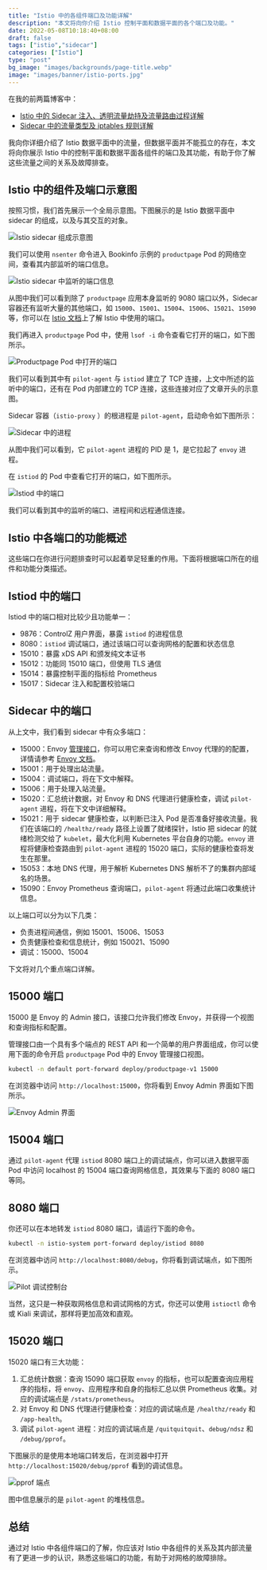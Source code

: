 ```yaml
---
title: "Istio 中的各组件端口及功能详解"
description: "本文将向你介绍 Istio 控制平面和数据平面的各个端口及功能。"
date: 2022-05-08T10:18:40+08:00
draft: false
tags: ["istio","sidecar"]
categories: ["Istio"]
type: "post"
bg_image: "images/backgrounds/page-title.webp"
image: "images/banner/istio-ports.jpg"
---
```


在我的前两篇博客中：

- [Istio 中的 Sidecar 注入、透明流量劫持及流量路由过程详解](https://jimmysong.io/blog/sidecar-injection-iptables-and-traffic-routing/)
- [Sidecar 中的流量类型及 iptables 规则详解](https://jimmysong.io/blog/istio-sidecar-traffic-types/)

我向你详细介绍了 Istio 数据平面中的流量，但数据平面并不能孤立的存在，本文将向你展示 Istio 中的控制平面和数据平面各组件的端口及其功能，有助于你了解这些流量之间的关系及故障排查。

## Istio 中的组件及端口示意图

按照习惯，我们首先展示一个全局示意图。下图展示的是 Istio 数据平面中 sidecar 的组成，以及与其交互的对象。

![Istio sidecar 组成示意图](istio-ports-components.webp)

我们可以使用 `nsenter` 命令进入 Bookinfo 示例的 `productpage`  Pod 的网络空间，查看其内部监听的端口信息。

![Istio sidecar 中监听的端口信息](sidecar-ports.webp)

从图中我们可以看到除了 `productpage` 应用本身监听的 9080 端口以外，Sidecar 容器还有监听大量的其他端口，如 `15000`、`15001`、`15004`、`15006`、`15021`、`15090` 等，你可以在 [Istio 文档](https://istio.io/latest/docs/ops/deployment/requirements/)上了解 Istio 中使用的端口。

我们再进入 `productpage` Pod 中，使用 `lsof -i` 命令查看它打开的端口，如下图所示。

![Productpage Pod 中打开的端口](product-pod-ports.webp)

我们可以看到其中有 `pilot-agent` 与 `istiod` 建立了 TCP 连接，上文中所述的监听中的端口，还有在 Pod 内部建立的 TCP 连接，这些连接对应了文章开头的示意图。

Sidecar 容器（`istio-proxy` ）的根进程是 `pilot-agent`，启动命令如下图所示：

![Sidecar 中的进程](sidecar-procecces.webp)

从图中我们可以看到，它 `pilot-agent` 进程的 PID 是 1，是它拉起了 `envoy` 进程。

在 `istiod` 的 Pod 中查看它打开的端口，如下图所示。

![Istiod 中的端口](sidecar-lsof.webp)

我们可以看到其中的监听的端口、进程间和远程通信连接。

## Istio 中各端口的功能概述

这些端口在你进行问题排查时可以起着举足轻重的作用。下面将根据端口所在的组件和功能分类描述。

## Istiod 中的端口

Istiod 中的端口相对比较少且功能单一：

- 9876：ControlZ 用户界面，暴露 `istiod` 的进程信息
- 8080：`istiod` 调试端口，通过该端口可以查询网格的配置和状态信息
- 15010：暴露 xDS API 和颁发纯文本证书
- 15012：功能同 15010 端口，但使用 TLS 通信
- 15014：暴露控制平面的指标给 Prometheus
- 15017：Sidecar 注入和配置校验端口

## Sidecar 中的端口

从上文中，我们看到 sidecar 中有众多端口：

- 15000：Envoy [管理接口](https://jimmysong.io/envoy-handbook/admin-interface/enabling-admin-interface.html)，你可以用它来查询和修改 Envoy 代理的的配置，详情请参考 [Envoy 文档](https://www.envoyproxy.io/docs/envoy/latest/operations/admin)。
- 15001：用于处理出站流量。
- 15004：调试端口，将在下文中解释。
- 15006：用于处理入站流量。
- 15020：汇总统计数据，对 Envoy 和 DNS 代理进行健康检查，调试 `pilot-agent`  进程，将在下文中详细解释。
- 15021：用于 sidecar 健康检查，以判断已注入 Pod 是否准备好接收流量。我们在该端口的 `/healthz/ready` 路径上设置了就绪探针，Istio 把 sidecar 的就绪检测交给了 `kubelet`，最大化利用 Kubernetes 平台自身的功能。`envoy`  进程将健康检查路由到 `pilot-agent` 进程的 15020 端口，实际的健康检查将发生在那里。
- 15053：本地 DNS 代理，用于解析 Kubernetes DNS 解析不了的集群内部域名的场景。
- 15090：Envoy Prometheus 查询端口，`pilot-agent` 将通过此端口收集统计信息。

以上端口可以分为以下几类：

- 负责进程间通信，例如 15001、15006、15053
- 负责健康检查和信息统计，例如 150021、15090
- 调试：15000、15004

下文将对几个重点端口详解。

## 15000 端口

15000 是 Envoy 的 Admin 接口，该接口允许我们修改 Envoy，并获得一个视图和查询指标和配置。

管理接口由一个具有多个端点的 REST API 和一个简单的用户界面组成，你可以使用下面的命令开启 `productpage` Pod 中的 Envoy 管理接口视图。

```bash
kubectl -n default port-forward deploy/productpage-v1 15000
```

在浏览器中访问 `http://localhost:15000`，你将看到 Envoy Admin 界面如下图所示。

![Envoy Admin 界面](envoy-admin.webp)

## 15004 端口

通过 `pilot-agent` 代理 `istiod` 8080 端口上的调试端点，你可以进入数据平面 Pod 中访问 localhost 的 15004 端口查询网格信息，其效果与下面的 8080 端口等同。

## 8080 端口

你还可以在本地转发 `istiod`  8080 端口，请运行下面的命令。

```bash
kubectl -n istio-system port-forward deploy/istiod 8080
```

在浏览器中访问 `http://localhost:8080/debug`，你将看到调试端点，如下图所示。

![Pilot 调试控制台](pilot-debug-console.webp)

当然，这只是一种获取网格信息和调试网格的方式，你还可以使用 `istioctl` 命令或 Kiali 来调试，那样将更加高效和直观。

## 15020 端口

15020 端口有三大功能：

1. 汇总统计数据：查询 15090 端口获取 `envoy` 的指标，也可以配置查询应用程序的指标，将 `envoy`、应用程序和自身的指标汇总以供 Prometheus 收集。对应的调试端点是 `/stats/prometheus`。
2. 对 Envoy 和 DNS 代理进行健康检查：对应的调试端点是 `/healthz/ready` 和 `/app-health`。
3. 调试 `pilot-agent`  进程：对应的调试端点是 `/quitquitquit`、`debug/ndsz` 和 `/debug/pprof`。

下图展示的是使用本地端口转发后，在浏览器中打开 `http://localhost:15020/debug/pprof` 看到的调试信息。

![pprof 端点](pprof.webp)

图中信息展示的是 `pilot-agent` 的堆栈信息。

## 总结

通过对 Istio 中各组件端口的了解，你应该对 Istio 中各组件的关系及其内部流量有了更进一步的认识，熟悉这些端口的功能，有助于对网格的故障排除。
